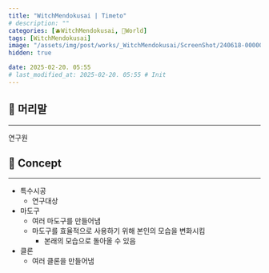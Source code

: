 ```yaml
---
title: "WitchMendokusai | Timeto"
# description: ""
categories: [🫐WitchMendokusai, 🥥World]
tags: [WitchMendokusai]
image: "/assets/img/post/works/_WitchMendokusai/ScreenShot/240618-000000.png"
hidden: true

date: 2025-02-20. 05:55
# last_modified_at: 2025-02-20. 05:55 # Init
---
```


## 📀 머리말

---

연구원  

## 📀 Concept

---

- 특수시공
  - 연구대상
- 마도구
  - 여러 마도구를 만들어냄
  - 마도구를 효율적으로 사용하기 위해 본인의 모습을 변화시킴
    - 본래의 모습으로 돌아올 수 있음
- 클론
  - 여러 클론을 만들어냄
